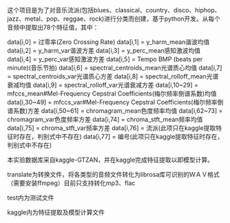 这个项目是为了对音乐流派(包括blues、classical、country、disco、hiphop、jazz、metal、pop、reggae、rock)进行分类而创建，基于python开发。从每个音频中提取出78个特征值，其中：

data[i,0] = 过零率(Zero Crossing Rate)
data[i,1] = y_harm_mean谐波均值
data[i,2] = y_harm_var谐波方差
data[i,3] = y_perc_mean感知激波均值
data[i,4] = y_perc_var感知激波方差
data[i,5] = Tempo BMP (beats per minute)(音乐节拍)
data[i,6] = spectral_centroids_mean光谱质心均值
data[i,7] = spectral_centroids_var光谱质心方差
data[i,8] = spectral_rolloff_mean光谱衰减均值
data[i,9] = spectral_rolloff_var光谱衰减方差
data[i,10~29] = mfccs_mean#Mel-Frequency Cepstral Coefficients(梅尔频率倒谱系数)均值
data[i,30~49] = mfccs_var#Mel-Frequency Cepstral Coefficients(梅尔频率倒谱系数)方差
data[i,50~61] = chromagram_mean色度频率均值
data[i,62~73] = chromagram_var色度频率方差
data[i,74] = chroma_stft_mean频率均值
data[i,75] = chroma_stft_var频率方差
data[i,76] = 流派(此项只在kaggle提取特征时存在，判别式中不存在)
data[i,77] = 编号(此项只在kaggle提取特征时存在，判别式中不存在)


本实验数据库采自kaggle-GTZAN，并在kaggle完成特征提取以即模型计算。

translate为转换文件，将各类型的音频文件转化为librosa库可识别的ＷＡＶ格式（需要安装ffmpeg）目前只支持转化mp3、flac

test内为测试文件

kaggle内为特征提取及模型计算文件

